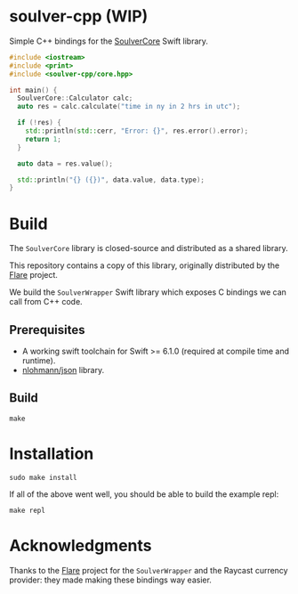 # soulver-cpp (WIP)

Simple C++ bindings for the [SoulverCore](https://github.com/soulverteam/SoulverCore) Swift library.

```cpp
#include <iostream>
#include <print>
#include <soulver-cpp/core.hpp>

int main() {
  SoulverCore::Calculator calc;
  auto res = calc.calculate("time in ny in 2 hrs in utc");

  if (!res) {
    std::println(std::cerr, "Error: {}", res.error().error);
    return 1;
  }

  auto data = res.value();

  std::println("{} ({})", data.value, data.type);
}

```

# Build

The `SoulverCore` library is closed-source and distributed as a shared library.

This repository contains a copy of this library, originally distributed by the [Flare](https://github.com/ByteAtATime/flare) project.

We build the `SoulverWrapper` Swift library which exposes C bindings we can call from C++ code.

## Prerequisites

- A working swift toolchain for Swift >= 6.1.0 (required at compile time and runtime).
- [nlohmann/json](https://github.com/nlohmann/json) library.

## Build

```
make
```

# Installation

```
sudo make install
```

If all of the above went well, you should be able to build the example repl:

```
make repl
```

# Acknowledgments

Thanks to the [Flare](https://github.com/ByteAtATime/flare) project for the `SoulverWrapper` and the Raycast currency provider: they made making these bindings way easier.
